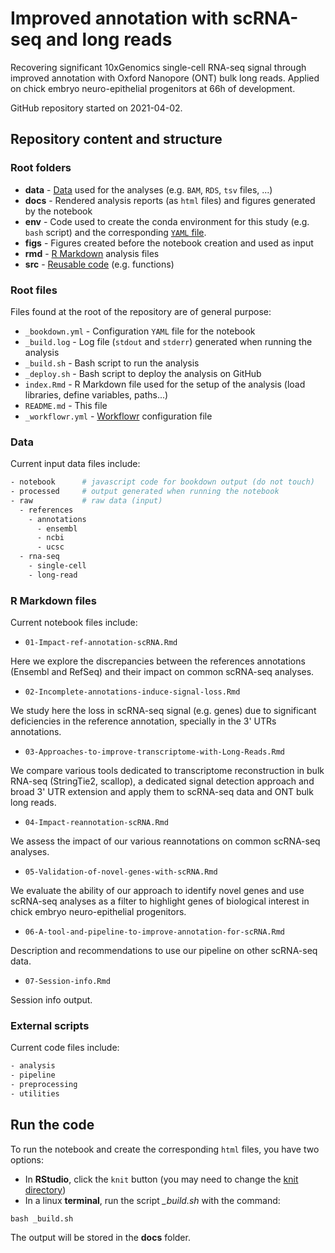 # Improved annotation with scRNA-seq and long reads

Recovering significant 10xGenomics single-cell RNA-seq signal through improved annotation with Oxford Nanopore (ONT) bulk long reads.
Applied on chick embryo neuro-epithelial progenitors at 66h of development.

GitHub repository started on 2021-04-02.


## Repository content and structure

### Root folders

* **data** - [Data](#data) used for the analyses (e.g. `BAM`, `RDS`, `tsv` files, ...)
* **docs** - Rendered analysis reports (as `html` files) and figures generated by the notebook
* **env** - Code used to create the conda environment for this study (e.g. `bash` script) and the corresponding [`YAML` file](https://medium.com/@balance1150/how-to-build-a-conda-environment-through-a-yaml-file-db185acf5d22).
* **figs** - Figures created before the notebook creation and used as input
* **rmd** - [R Markdown](#r-markdown-files) analysis files
* **src** - [Reusable code](#external-scripts) (e.g. functions)

### Root files

Files found at the root of the repository are of general purpose:

* `_bookdown.yml` - Configuration `YAML` file for the notebook
* `_build.log` - Log file (`stdout` and `stderr`) generated when running the analysis
* `_build.sh` - Bash script to run the analysis
* `_deploy.sh` - Bash script to deploy the analysis on GitHub
* `index.Rmd` - R Markdown file used for the setup of the analysis (load libraries, define variables, paths...)
* `README.md` - This file
* `_workflowr.yml` - [Workflowr](https://jdblischak.github.io/workflowr/index.html) configuration file

### Data

Current input data files include:

```bash
- notebook		# javascript code for bookdown output (do not touch)
- processed		# output generated when running the notebook
- raw			# raw data (input)
  - references
    - annotations
	  - ensembl
	  - ncbi
	  - ucsc
  - rna-seq
    - single-cell
    - long-read
```

### R Markdown files

Current notebook files include:

* `01-Impact-ref-annotation-scRNA.Rmd`

Here we explore the discrepancies between the references annotations (Ensembl and RefSeq) and their impact on common scRNA-seq analyses.

* `02-Incomplete-annotations-induce-signal-loss.Rmd`

We study here the loss in scRNA-seq signal (e.g. genes) due to significant deficiencies in the reference annotation, specially in the 3' UTRs annotations.

* `03-Approaches-to-improve-transcriptome-with-Long-Reads.Rmd`

We compare various tools dedicated to transcriptome reconstruction in bulk RNA-seq (StringTie2, scallop), a dedicated signal detection approach and broad 3' UTR extension and apply them to scRNA-seq data and ONT bulk long reads.

* `04-Impact-reannotation-scRNA.Rmd`

We assess the impact of our various reannotations on common scRNA-seq analyses.

* `05-Validation-of-novel-genes-with-scRNA.Rmd`

We evaluate the ability of our approach to identify novel genes and use scRNA-seq analyses as a filter to highlight genes of biological interest in chick embryo neuro-epithelial progenitors.

* `06-A-tool-and-pipeline-to-improve-annotation-for-scRNA.Rmd`

Description and recommendations to use our pipeline on other scRNA-seq data.

* `07-Session-info.Rmd`

Session info output.

### External scripts

Current code files include:

```bash
- analysis
- pipeline
- preprocessing
- utilities
```


## Run the code

To run the notebook and create the corresponding `html` files, you have two options:

* In **RStudio**, click the `knit` button (you may need to change the [knit directory](https://bookdown.org/yihui/rmarkdown-cookbook/working-directory.html))
* In a linux **terminal**, run the script *_build.sh* with the command:

```{bash}
bash _build.sh
```

The output will be stored in the **docs** folder.
